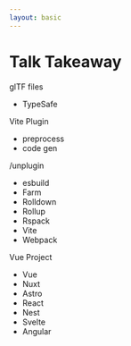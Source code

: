 ```yaml
---
layout: basic
---
```


# Talk Takeaway

<div class="flex flex-row w-full gap-20 mt-10">
    <div class="flex flex-col w-full flex-grow-0">
        <div
            class="relative px-2 py-1"
            v-mark="{ at: 0, color: '#26ab7a', type: 'box' }"
        >
            <span class="text-2xl">glTF files</span>
        </div>
        <ul
            class="mt-7"
        >
            <li><simple-icons:typescript class="baseColor mt-0.5 mr-2" /> TypeSafe</li>
        </ul>
    </div>
    <div class="flex flex-col w-full flex-grow-0">
        <div
            class="relative px-2 py-1"
            v-mark="{ at: 0, color: '#26ab7a', type: 'box' }"
        >
            <span class="text-2xl">Vite Plugin</span>
            <div class="absolute w-13 left-0 top-4" v-mark="{ at: 0, color: '#ab2657', type: 'underline' }"></div>
            <div class="absolute w-13 left-0 top-5" v-mark="{ at: 0, color: '#ab2657', type: 'underline' }"></div>
        </div>
        <ul
            class="mt-7"
        >
            <li><ant-design:code-outlined class="baseColor mt-0.5 mr-2" /> preprocess</li>
            <li><mdi:code class="baseColor mt-0.5 mr-2" /> code gen</li>
        </ul>
    </div>
    <div class="flex flex-col w-full flex-grow-0">
        <div
            class="relative px-2 py-1"
            v-mark="{ at: 0, color: '#26ab7a', type: 'box' }"
        >
            <span class="text-2xl"><simple-icons:unjs class="baseColor mt-0.5 mr-2" />/unplugin</span>
        </div>
        <ul
            class="mt-7"
        >
            <li>esbuild</li>
            <li>Farm</li>
            <li>Rolldown</li>
            <li>Rollup</li>
            <li>Rspack</li>
            <li>Vite</li>
            <li>Webpack</li>
        </ul>
    </div>
    <div class="flex flex-col w-full flex-grow-0">
        <div
            class="relative px-2 py-1"
            v-mark="{ at: 0, color: '#26ab7a', type: 'box' }"
        >
            <span class="text-2xl">Vue Project</span>
            <div class="absolute w-13 left-0 top-4" v-mark="{ at: 0, color: '#ab2657', type: 'underline' }"></div>
            <div class="absolute w-13 left-0 top-5" v-mark="{ at: 0, color: '#ab2657', type: 'underline' }"></div>
        </div>
        <ul
            class="mt-7"
        >
            <li>Vue</li>
            <li>Nuxt</li>
            <li>Astro</li>
            <li>React</li>
            <li>Nest</li>
            <li>Svelte</li>
            <li>Angular</li>
        </ul>
    </div>
</div>

<Arrow
    v-bind="{ x1:240, y1:155, x2:290, y2:155, color: '#26ab7a' }"
/>
<Arrow
    v-bind="{ x1:490, y1:155, x2:540, y2:155, color: '#26ab7a' }"
/>
<Arrow
    v-bind="{ x1:730, y1:155, x2:785, y2:155, color: '#26ab7a' }"
/>
